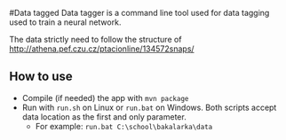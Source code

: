 #Data tagged
Data tagger is a command line tool used for data tagging used to train a neural network.

The data strictly need to follow the structure of <http://athena.pef.czu.cz/ptacionline/134572snaps/>

## How to use
- Compile (if needed) the app with `mvn package`
- Run with `run.sh` on Linux or `run.bat` on Windows. Both scripts accept data location as
the first and only parameter.
    - For example: `run.bat C:\school\bakalarka\data`